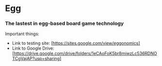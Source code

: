 # Egg
### The lastest in egg-based board game technology
Important things:
- Link to testing site: [https://sites.google.com/view/eggonomics]
- Link to Google Drive: [https://drive.google.com/drive/folders/1eCAoFoK5br8miwzLc536RDNOTCgVajAP?usp=sharing]
